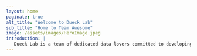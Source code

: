 ```yaml
---
layout: home
paginate: true
alt_title: "Welcome to Dueck Lab"
sub_title: "Home to Team Awesome"
image: /assets/images/HeroImage.jpeg
introduction: |
   Dueck Lab is a team of dedicated data lovers committed to developing new methods to analyze and visualize patient-reported outcomes (PROs) in cancer research. Here you find the latest tools and best practices for scoring and summarizing PRO-CTCAE and other PROs.  
---
```

